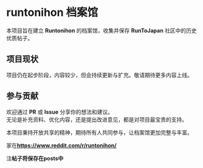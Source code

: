 # runtonihon 档案馆

本项目旨在建立 **Runtonihon** 的档案馆，收集并保存 **RunToJapan** 社区中的历史优质帖子。

## 项目现状

项目仍在起步阶段，内容较少，但会持续更新与扩充。敬请期待更多内容上线。

## 参与贡献

欢迎通过 **PR** 或 **Issue** 分享你的想法和建议。  
无论是补充资料、优化内容，还是提出改进意见，都是对项目最宝贵的支持。

本项目秉持开放共享的精神，期待所有人共同参与，让档案馆更加完整与丰富。


家在**https://www.reddit.com/r/runtonihon/**

注**帖子将保存在posts中**

